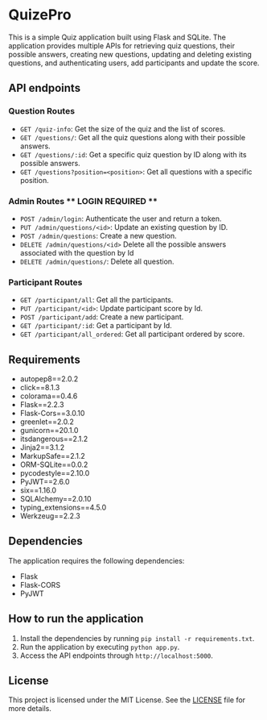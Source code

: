 # QuizePro

This is a simple Quiz application built using Flask and SQLite. The application provides multiple APIs for retrieving quiz questions, their possible answers, creating new questions, updating and deleting existing questions, and authenticating users, add participants and update the score.
## API endpoints

### Question Routes

- `GET /quiz-info`: Get the size of the quiz and the list of scores.
- `GET /questions/`: Get all the quiz questions along with their possible answers.
- `GET /questions/:id`: Get a specific quiz question by ID along with its possible answers.
- `GET /questions?position=<position>`: Get all questions with a specific position.

### Admin Routes ** LOGIN REQUIRED **

- `POST /admin/login`: Authenticate the user and return a token.
- `PUT /admin/questions/<id>`: Update an existing question by ID.
- `POST /admin/questions`: Create a new question.
- `DELETE /admin/questions/<id>` Delete all the possible answers associated with the question by Id 
- `DELETE /admin/questions/`: Delete all question.

### Participant Routes

- `GET /participant/all`: Get all the participants.
- `PUT /participant/<id>`: Update participant score by Id.
- `POST /participant/add`: Create a new participant.
- `GET /participant/:id`: Get a participant by Id.
- `GET /participant/all_ordered`: Get all participant ordered by score.

## Requirements

- autopep8==2.0.2
- click==8.1.3
- colorama==0.4.6
- Flask==2.2.3
- Flask-Cors==3.0.10
- greenlet==2.0.2
- gunicorn==20.1.0
- itsdangerous==2.1.2
- Jinja2==3.1.2
- MarkupSafe==2.1.2
- ORM-SQLite==0.0.2
- pycodestyle==2.10.0
- PyJWT==2.6.0
- six==1.16.0
- SQLAlchemy==2.0.10
- typing_extensions==4.5.0
- Werkzeug==2.2.3


## Dependencies

The application requires the following dependencies:

- Flask
- Flask-CORS
- PyJWT

## How to run the application

1. Install the dependencies by running `pip install -r requirements.txt`.
2. Run the application by executing `python app.py`.
3. Access the API endpoints through `http://localhost:5000`.

## License

This project is licensed under the MIT License. See the [LICENSE](LICENSE) file for more details.